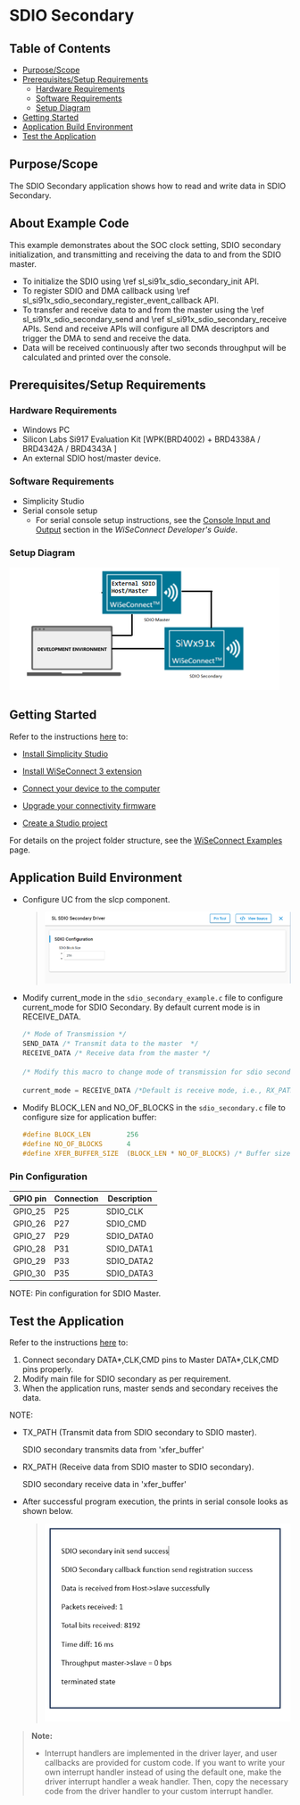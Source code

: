 # SDIO Secondary

## Table of Contents

- [Purpose/Scope](#purposescope)
- [Prerequisites/Setup Requirements](#prerequisitessetup-requirements)
  - [Hardware Requirements](#hardware-requirements)
  - [Software Requirements](#software-requirements)
  - [Setup Diagram](#setup-diagram)
- [Getting Started](#getting-started)
- [Application Build Environment](#application-build-environment)
- [Test the Application](#test-the-application)

## Purpose/Scope

The SDIO Secondary application shows how to read and write data in SDIO Secondary.

## About Example Code

This example demonstrates about the SOC clock setting, SDIO secondary initialization, and transmitting and receiving the data to and from the SDIO master.

- To initialize the SDIO using \ref sl_si91x_sdio_secondary_init API.
- To register SDIO and DMA callback using \ref sl_si91x_sdio_secondary_register_event_callback API.
- To transfer and receive data to and from the master using the \ref  sl_si91x_sdio_secondary_send and \ref sl_si91x_sdio_secondary_receive APIs.   Send and receive APIs will configure all DMA descriptors and trigger the DMA to send and receive the data.
- Data will be received continuously after two seconds throughput will be calculated and printed over the console.

## Prerequisites/Setup Requirements

### Hardware Requirements

- Windows PC
- Silicon Labs Si917 Evaluation Kit [WPK(BRD4002) + BRD4338A / BRD4342A / BRD4343A ]
- An external SDIO host/master device.

### Software Requirements

- Simplicity Studio
- Serial console setup
  - For serial console setup instructions, see the [Console Input and Output](https://docs.silabs.com/wiseconnect/latest/wiseconnect-developers-guide-developing-for-silabs-hosts/#console-input-and-output) section in the *WiSeConnect Developer's Guide*.

### Setup Diagram

![Figure: Introduction](resources/readme/setupdiagram.png)

## Getting Started

Refer to the instructions [here](https://docs.silabs.com/wiseconnect/latest/wiseconnect-getting-started/) to:

- [Install Simplicity Studio](https://docs.silabs.com/wiseconnect/latest/wiseconnect-developers-guide-developing-for-silabs-hosts/#install-simplicity-studio)

- [Install WiSeConnect 3 extension](https://docs.silabs.com/wiseconnect/latest/wiseconnect-developers-guide-developing-for-silabs-hosts/#install-the-wi-se-connect-3-extension)
- [Connect your device to the computer](https://docs.silabs.com/wiseconnect/latest/wiseconnect-developers-guide-developing-for-silabs-hosts/#connect-si-wx91x-to-computer)
- [Upgrade your connectivity firmware](https://docs.silabs.com/wiseconnect/latest/wiseconnect-developers-guide-developing-for-silabs-hosts/#update-si-wx91x-connectivity-firmware)
- [Create a Studio project](https://docs.silabs.com/wiseconnect/latest/wiseconnect-developers-guide-developing-for-silabs-hosts/#create-a-project)

For details on the project folder structure, see the [WiSeConnect Examples](https://docs.silabs.com/wiseconnect/latest/wiseconnect-examples/#example-folder-structure) page.

## Application Build Environment

- Configure UC from the slcp component.

  >![Figure: Introduction](resources/uc_screen/sdio_secondary.png)

- Modify current_mode in the `sdio_secondary_example.c` file to configure current_mode for SDIO Secondary.
  By default current mode is in RECEIVE_DATA.

  ```c
  /* Mode of Transmission */
  SEND_DATA /* Transmit data to the master  */
  RECEIVE_DATA /* Receive data from the master */

  /* Modify this macro to change mode of transmission for sdio secondary */

  current_mode = RECEIVE_DATA /*Default is receive mode, i.e., RX_PATH*/
  ```

- Modify BLOCK_LEN and NO_OF_BLOCKS in the `sdio_secondary.c` file to configure size for application buffer:

  ```c
  #define BLOCK_LEN         256
  #define NO_OF_BLOCKS      4
  #define XFER_BUFFER_SIZE  (BLOCK_LEN * NO_OF_BLOCKS) /* Buffer size is 256B*4 = 1KB */
   ```

### Pin Configuration

| GPIO pin  |  Connection |  Description|
|---  | ---  | --- |
|GPIO_25   | P25 | SDIO_CLK|
|GPIO_26   | P27 | SDIO_CMD |
|GPIO_27   | P29 | SDIO_DATA0 |
|GPIO_28   | P31 | SDIO_DATA1 |
|GPIO_29   | P33 | SDIO_DATA2 |
|GPIO_30   | P35 | SDIO_DATA3 |

NOTE: Pin configuration for SDIO Master.

## Test the Application

Refer to the instructions [here](https://docs.silabs.com/wiseconnect/latest/wiseconnect-getting-started/) to:

1. Connect secondary DATA*,CLK,CMD pins to Master DATA*,CLK,CMD pins properly.
2. Modify main file for SDIO secondary as per requirement.
3. When the application runs, master sends and secondary receives the data.

NOTE:

- TX_PATH (Transmit data from SDIO secondary to SDIO master).

   SDIO secondary transmits data from 'xfer_buffer'
- RX_PATH (Receive data from SDIO master to SDIO secondary).

   SDIO secondary receive data in 'xfer_buffer'

- After successful program execution, the prints in serial console looks as shown below.

  >![output](resources/readme/output_sdio.png)


> **Note:**
>
> - Interrupt handlers are implemented in the driver layer, and user callbacks are provided for custom code. If you want to write your own interrupt handler instead of using the default one, make the driver interrupt handler a weak handler. Then, copy the necessary code from the driver handler to your custom interrupt handler.
